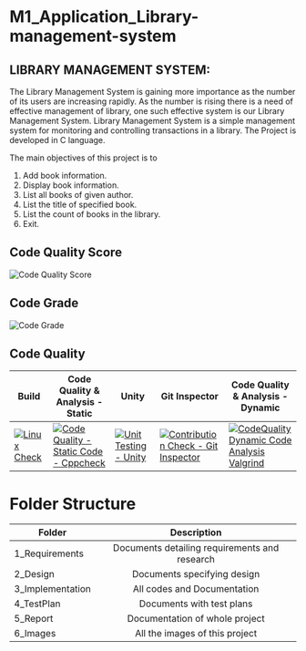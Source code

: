 # M1_Application_Library-management-system
## LIBRARY MANAGEMENT SYSTEM:
The Library Management System is gaining  more importance as the number of its users are increasing rapidly. As the number is rising there is a need of effective management of library, one such effective system is our Library Management System. 
Library Management System is a simple management system for monitoring and controlling transactions in a library. The Project is developed in C language. 

The main objectives of this project is to 

1. Add book information.
2. Display book information.
3. List all books of given author.
4. List the title of specified book.
5. List the count of books in the library.
6. Exit.


## Code Quality Score
![Code Quality Score](https://api.codiga.io/project/29903/score/svg)
## Code Grade
![Code Grade](https://api.codiga.io/project/29903/status/svg)

## Code Quality
Build | Code Quality & Analysis - Static | Unity | Git Inspector | Code Quality & Analysis - Dynamic
--------------|-------------------------|---------------|---------------------|--------------------|
[![Linux Check](https://github.com/pavi22ravi13/M1_Application_Library-management-system/actions/workflows/linux.yml/badge.svg)](https://github.com/pavi22ravi13/M1_Application_Library-management-system/actions/workflows/linux.yml)|[![Code Quality - Static Code - Cppcheck](https://github.com/pavi22ravi13/M1_Application_Library-management-system/actions/workflows/cppchecker.yml/badge.svg)](https://github.com/pavi22ravi13/M1_Application_Library-management-system/actions/workflows/cppchecker.yml)|[![Unit Testing - Unity](https://github.com/pavi22ravi13/M1_Application_Library-management-system/actions/workflows/unity.yml/badge.svg)](https://github.com/pavi22ravi13/M1_Application_Library-management-system/actions/workflows/unity.yml)|[![Contribution Check - Git Inspector](https://github.com/pavi22ravi13/M1_Application_Library-management-system/actions/workflows/gitinspector.yml/badge.svg)](https://github.com/pavi22ravi13/M1_Application_Library-management-system/actions/workflows/gitinspector.yml)|[![CodeQuality Dynamic Code Analysis Valgrind](https://github.com/pavi22ravi13/M1_Application_Library-management-system/actions/workflows/valgrind.yml/badge.svg)](https://github.com/pavi22ravi13/M1_Application_Library-management-system/actions/workflows/valgrind.yml)

# Folder Structure
| Folder   |      Description     |  
|----------|:-------------:|
| 1_Requirements |  Documents detailing requirements and research |
| 2_Design |    Documents specifying design  | 
| 3_Implementation |   All codes and Documentation  |
| 4_TestPlan |  Documents with test plans |
| 5_Report |    Documentation of whole project  | 
| 6_Images |    All the images of this project  |
